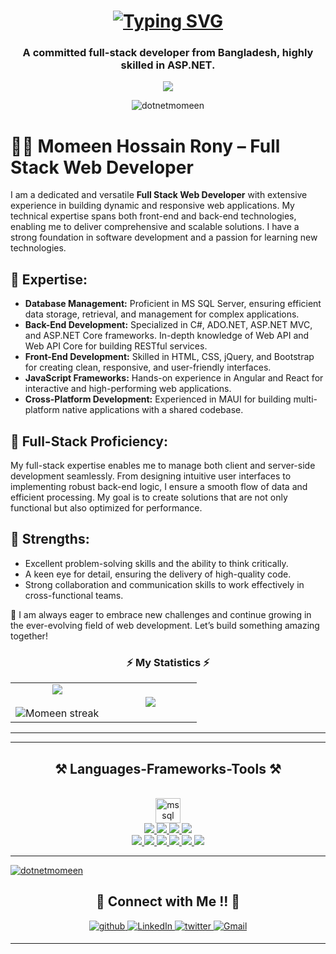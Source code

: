<h1 align="center">
<a href="https://git.io/typing-svg"><img src="https://readme-typing-svg.herokuapp.com?font=El+Messiri&weight=800&size=35&pause=1000&color=0739F7&center=true&vCenter=true&width=435&lines=Hi+There!+%F0%9F%91%8B;Momeen+Hossain+Rony" alt="Typing SVG" /></a>
</h1>



<h3 align="center">A committed full-stack developer from Bangladesh, highly skilled in ASP.NET.</h3>
 <p align='center'>
    <img src= 'https://capsule-render.vercel.app/api?type=rect&color=gradient&height=2.5'/>
  </p>
  
<p align="center"> <img src="https://komarev.com/ghpvc/?username=dotnetmomeen&label=Profile%20views&color=0e75b6&style=flat" alt="dotnetmomeen" /> </p>

<h1>👨‍💻 Momeen Hossain Rony – Full Stack Web Developer</h1>

<p>
  I am a dedicated and versatile <strong>Full Stack Web Developer</strong> with extensive experience in building dynamic and responsive web applications. My technical expertise spans both front-end and back-end technologies, enabling me to deliver comprehensive and scalable solutions. I have a strong foundation in software development and a passion for learning new technologies.
</p>

<h2>💼 Expertise:</h2>
<ul>
  <li><strong>Database Management:</strong> Proficient in MS SQL Server, ensuring efficient data storage, retrieval, and management for complex applications.</li>
  <li><strong>Back-End Development:</strong> Specialized in C#, ADO.NET, ASP.NET MVC, and ASP.NET Core frameworks. In-depth knowledge of Web API and Web API Core for building RESTful services.</li>
  <li><strong>Front-End Development:</strong> Skilled in HTML, CSS, jQuery, and Bootstrap for creating clean, responsive, and user-friendly interfaces.</li>
  <li><strong>JavaScript Frameworks:</strong> Hands-on experience in Angular and React for interactive and high-performing web applications.</li>
  <li><strong>Cross-Platform Development:</strong> Experienced in MAUI for building multi-platform native applications with a shared codebase.</li>
</ul>

<h2>🔧 Full-Stack Proficiency:</h2>
<p>
  My full-stack expertise enables me to manage both client and server-side development seamlessly. From designing intuitive user interfaces to implementing robust back-end logic, I ensure a smooth flow of data and efficient processing. My goal is to create solutions that are not only functional but also optimized for performance.
</p>

<h2>🌟 Strengths:</h2>
<ul>
  <li>Excellent problem-solving skills and the ability to think critically.</li>
  <li>A keen eye for detail, ensuring the delivery of high-quality code.</li>
  <li>Strong collaboration and communication skills to work effectively in cross-functional teams.</li>
</ul>

<p>🚀 I am always eager to embrace new challenges and continue growing in the ever-evolving field of web development. Let’s build something amazing together!</p>




<h3 align="center">⚡ My Statistics ⚡</h3>
<p align="center">
<table align="center">
<tr border="none">
<td width="50%" align="center">
  <!-- Momeen Hossain Rony (DotNetMomeen) -->
  <img  align="center"  src="https://github-readme-stats.vercel.app/api?username=DotNetMomeen&theme=dark&show_icons=true&count_private=true" />
  <br></br>
  <img  title="🔥 Get streak stats for your profile at git.io/streak-stats" alt="Momeen streak" src="https://github-readme-streak-stats.herokuapp.com/?user=DotNetMomeen&theme=dark&hide_border=false" /> 
</td>
<td width="50%" align="center">
<!-- Momeen Hossain Rony (DotNetMomeen) -->
  <img  align="center"  src="https://github-readme-stats.anuraghazra1.vercel.app/api/top-langs/?username=DotNetMomeen&theme=dark&hide_border=false&no-bg=true&no-frame=true&langs_count=10"/>
  <!-- Momeen Hossain Rony (DotNetMomeen) -->
  </td>
</tr>
</table>
<!-- Momeen Hossain Rony (DotNetMomeen) -->

<hr/>



<hr/>
<!-- Momeen Hossain Rony (DotNetMomeen) -->
<h2 align="center">⚒️ Languages-Frameworks-Tools ⚒️</h2>
<br/>
<div align="center">
    <a href="https://www.microsoft.com/en-us/sql-server/" target="_blank" rel="noreferrer"> <img src="https://www.svgrepo.com/show/303229/microsoft-sql-server-logo.svg" alt="mssql" width="40" height="40"/> </a> <br>
    <a href="https://www.cprogramming.com/" target="_blank" rel="noreferrer"> <img src="https://skillicons.dev/icons?i=cs" /> </a>
    <a href="https://dotnet.microsoft.com/en-us/" target="_blank" rel="noreferrer"> <img src="https://skillicons.dev/icons?i=dotnet" /> </a>
    <a href="https://nodejs.org" target="_blank" rel="noreferrer"> <img src="https://skillicons.dev/icons?i=nodejs" /> </a>
    <a href="https://www.typescriptlang.org/" target="_blank" rel="noreferrer"> <img src="https://skillicons.dev/icons?i=typescript" /> </a> <br>
    <a href="https://www.w3.org/html/" target="_blank" rel="noreferrer"> <img src="https://skillicons.dev/icons?i=html" /> </a>
    <a href="https://www.w3schools.com/css/" target="_blank" rel="noreferrer"> <img src="https://skillicons.dev/icons?i=css" /> </a>
    <a href="https://www.javascript.com/" target="_blank" rel="noreferrer"> <img src="https://skillicons.dev/icons?i=javascript" /> </a>
    <a href="https://angular.io/" target="_blank" rel="noreferrer"> <img src="https://skillicons.dev/icons?i=angular" /> </a>
    <a href="https://react.dev/" target="_blank" rel="noreferrer"> <img src="https://skillicons.dev/icons?i=react" /> </a>
    <a href="https://getbootstrap.com/" target="_blank" rel="noreferrer"> <img src="https://skillicons.dev/icons?i=bootstrap" /><br>
</div>
<!-- Momeen Hossain Rony (DotNetMomeen) -->

<hr/>


<!-- GitHub Profile Trophies -->
<p align="left"> <a href="https://github.com/ryo-ma/github-profile-trophy"><img src="https://github-profile-trophy.vercel.app/?username=dotnetmomeen" alt="dotnetmomeen" /></a> </p>


<h2 align="center">🤝 Connect with Me !! 🤝</h2> 

<p align="center">
<a href="https://github.com/dotnetmomeen" target="_blank">
<img src=https://img.shields.io/badge/github-%2324292e.svg?&style=for-the-badge&logo=github&logoColor=white alt=github style="margin-bottom: 5px;" />
</a>
<a href="https://www.linkedin.com/in/dotnetmomeen" target="_blank">
<img alt="LinkedIn" src="https://img.shields.io/badge/linkedin%20-%230077B5.svg?&style=for-the-badge&logo=linkedin&logoColor=white"/>
</a>
<a href="https://x.com/DotNetMomeen" target="_blank">
<img src=https://img.shields.io/badge/twitter-%2300acee.svg?&style=for-the-badge&logo=twitter&logoColor=white alt=twitter style="margin-bottom: 5px;" />
</a>
<a href="mailto:dotnetmomeen@gmail.com">
<img alt="Gmail" src="https://img.shields.io/badge/Gmail-D14836?style=for-the-badge&logo=gmail&logoColor=white" />
</p> 



<hr/>

